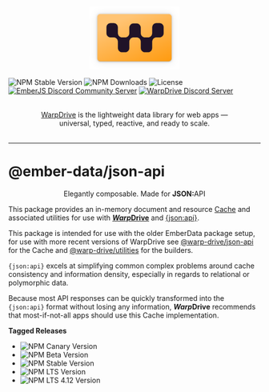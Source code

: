 <p align="center">
  <img
    class="project-logo"
    src="./logos/logo-yellow-slab.svg"
    alt="WarpDrive"
    width="180px"
    title="WarpDrive"
    />
</p>

![NPM Stable Version](https://img.shields.io/npm/v/ember-data/latest?label=version&style=flat&color=fdb155)
![NPM Downloads](https://img.shields.io/npm/dm/ember-data.svg?style=flat&color=fdb155)
![License](https://img.shields.io/github/license/warp-drive-data/warp-drive.svg?style=flat&color=fdb155)
[![EmberJS Discord Community Server](https://img.shields.io/badge/EmberJS-grey?logo=discord&logoColor=fdb155)](https://discord.gg/zT3asNS
)
[![WarpDrive Discord Server](https://img.shields.io/badge/WarpDrive-grey?logo=discord&logoColor=fdb155)](https://discord.gg/PHBbnWJx5S
)

<p align="center">
  <br>
  <a href="https://warp-drive.io">WarpDrive</a> is the lightweight data library for web apps &mdash;
  <br>
  universal, typed, reactive, and ready to scale.
  <br/><br/>
</p>

---

# @ember-data/json-api

<p align="center">Elegantly composable. Made for <strong>JSON:</strong>API</p>

This package provides an in-memory document and resource [Cache](https://warp-drive.io/api/@warp-drive/core/types/cache/interfaces/Cache) and associated utilities for use with [***Warp*Drive**](https://warp-rive.io) and [{json:api}](https://jsonapi.org/).

This package is intended for use with the older EmberData package setup, for use with more recent versions of WarpDrive see [@warp-drive/json-api](https://www.npmjs.com/package/@warp-drive/json-api) for the Cache and  [@warp-drive/utilities](https://www.npmjs.com/package/@warp-drive/utilities) for the builders.

`{json:api}` excels at simplifying common complex problems around cache consistency and information density, especially in regards to relational or polymorphic data.

Because most API responses can be quickly transformed into the `{json:api}` format without losing any information, ***Warp*Drive** recommends that most-if-not-all apps should use this Cache implementation.

**Tagged Releases**

- ![NPM Canary Version](https://img.shields.io/npm/v/%40ember-data/json-api/canary?label=%40canary&color=FFBF00)
- ![NPM Beta Version](https://img.shields.io/npm/v/%40ember-data/json-api/beta?label=%40beta&color=ff00ff)
- ![NPM Stable Version](https://img.shields.io/npm/v/%40ember-data/json-api/latest?label=%40latest&color=90EE90)
- ![NPM LTS Version](https://img.shields.io/npm/v/%40ember-data/json-api/lts?label=%40lts&color=0096FF)
- ![NPM LTS 4.12 Version](https://img.shields.io/npm/v/%40ember-data/json-api/lts-4-12?label=%40lts-4-12&color=bbbbbb)
